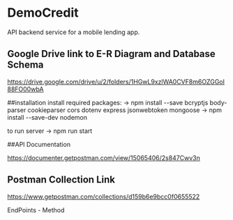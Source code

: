 # DemoCredit
API backend service for a mobile lending app.


## Google Drive link to E-R Diagram and Database Schema
https://drive.google.com/drive/u/2/folders/1HGwL9xzlWA0CVF8m6OZGGoI88FO00wbA

##installation
install required packages:
  ->  npm install --save bcryptjs body-parser cookieparser cors dotenv express jsonwebtoken mongoose 
  ->  npm install --save-dev nodemon

to run server
    -> npm run start

##API Documentation

https://documenter.getpostman.com/view/15065406/2s847Cwv3n

## Postman Collection Link
https://www.getpostman.com/collections/d159b6e9bcc0f0655522


EndPoints                     -         Method 